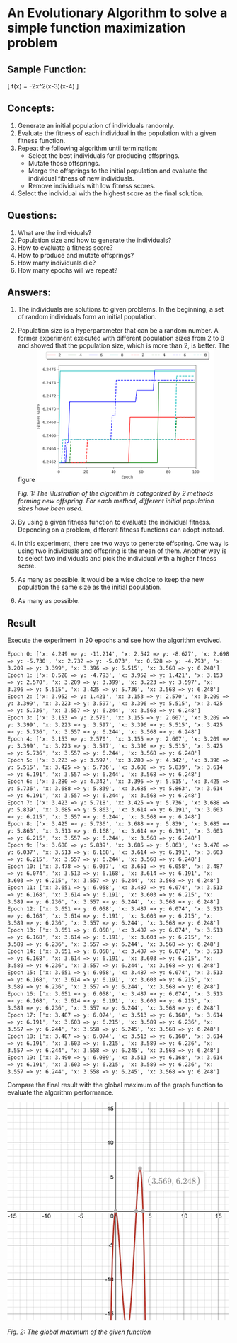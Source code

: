 # An Evolutionary Algorithm to solve a simple function maximization problem

## Sample Function:
\[ f(x) = -2x^2(x-3)(x-4) \]

## Concepts:
1. Generate an initial population of individuals randomly.
2. Evaluate the fitness of each individual in the population with a given fitness function.
3. Repeat the following algorithm until termination:
    * Select the best individuals for producing offsprings.
    * Mutate those offsprings.
    * Merge the offsprings to the initial population and evaluate the individual fitness of new individuals.
    * Remove individuals with low fitness scores.
4. Select the individual with the highest score as the final solution.

## Questions:
1. What are the individuals?
2. Population size and how to generate the individuals?
3. How to evaluate a fitness score?
4. How to produce and mutate offsprings?
5. How many individuals die?
6. How many epochs will we repeat?

## Answers:
1. The individuals are solutions to given problems. In the beginning, a set of random individuals form an initial population.
2. Population size is a hyperparameter that can be a random number. A former experiment executed with different population sizes from 2 to 8 and showed that the population size, which is more than 2, is better.
   The figure 
   ![An Evolutionary Algorithm](plot.png) 
   
   *Fig. 1: The illustration of the algorithm is categorized by 2 methods forming new offspring. For each method, different initial population sizes have been used.*
3. By using a given fitness function to evaluate the individual fitness. Depending on a problem, different fitness functions can adopt instead.
4. In this experiment, there are two ways to generate offspring. One way is using two individuals and offspring is the mean of them. Another way is to select two individuals and pick the individual with a higher fitness score.
5. As many as possible. It would be a wise choice to keep the new population the same size as the initial population.
6. As many as possible.

## Result
Execute the experiment in 20 epochs and see how the algorithm evolved.
```
Epoch 0: ['x: 4.249 => y: -11.214', 'x: 2.542 => y: -8.627', 'x: 2.698 => y: -5.730', 'x: 2.732 => y: -5.073', 'x: 0.528 => y: -4.793', 'x: 3.209 => y: 3.399', 'x: 3.396 => y: 5.515', 'x: 3.568 => y: 6.248']
Epoch 1: ['x: 0.528 => y: -4.793', 'x: 3.952 => y: 1.421', 'x: 3.153 => y: 2.570', 'x: 3.209 => y: 3.399', 'x: 3.223 => y: 3.597', 'x: 3.396 => y: 5.515', 'x: 3.425 => y: 5.736', 'x: 3.568 => y: 6.248']
Epoch 2: ['x: 3.952 => y: 1.421', 'x: 3.153 => y: 2.570', 'x: 3.209 => y: 3.399', 'x: 3.223 => y: 3.597', 'x: 3.396 => y: 5.515', 'x: 3.425 => y: 5.736', 'x: 3.557 => y: 6.244', 'x: 3.568 => y: 6.248']
Epoch 3: ['x: 3.153 => y: 2.570', 'x: 3.155 => y: 2.607', 'x: 3.209 => y: 3.399', 'x: 3.223 => y: 3.597', 'x: 3.396 => y: 5.515', 'x: 3.425 => y: 5.736', 'x: 3.557 => y: 6.244', 'x: 3.568 => y: 6.248']
Epoch 4: ['x: 3.153 => y: 2.570', 'x: 3.155 => y: 2.607', 'x: 3.209 => y: 3.399', 'x: 3.223 => y: 3.597', 'x: 3.396 => y: 5.515', 'x: 3.425 => y: 5.736', 'x: 3.557 => y: 6.244', 'x: 3.568 => y: 6.248']
Epoch 5: ['x: 3.223 => y: 3.597', 'x: 3.280 => y: 4.342', 'x: 3.396 => y: 5.515', 'x: 3.425 => y: 5.736', 'x: 3.688 => y: 5.839', 'x: 3.614 => y: 6.191', 'x: 3.557 => y: 6.244', 'x: 3.568 => y: 6.248']
Epoch 6: ['x: 3.280 => y: 4.342', 'x: 3.396 => y: 5.515', 'x: 3.425 => y: 5.736', 'x: 3.688 => y: 5.839', 'x: 3.685 => y: 5.863', 'x: 3.614 => y: 6.191', 'x: 3.557 => y: 6.244', 'x: 3.568 => y: 6.248']
Epoch 7: ['x: 3.423 => y: 5.718', 'x: 3.425 => y: 5.736', 'x: 3.688 => y: 5.839', 'x: 3.685 => y: 5.863', 'x: 3.614 => y: 6.191', 'x: 3.603 => y: 6.215', 'x: 3.557 => y: 6.244', 'x: 3.568 => y: 6.248']
Epoch 8: ['x: 3.425 => y: 5.736', 'x: 3.688 => y: 5.839', 'x: 3.685 => y: 5.863', 'x: 3.513 => y: 6.168', 'x: 3.614 => y: 6.191', 'x: 3.603 => y: 6.215', 'x: 3.557 => y: 6.244', 'x: 3.568 => y: 6.248']
Epoch 9: ['x: 3.688 => y: 5.839', 'x: 3.685 => y: 5.863', 'x: 3.478 => y: 6.037', 'x: 3.513 => y: 6.168', 'x: 3.614 => y: 6.191', 'x: 3.603 => y: 6.215', 'x: 3.557 => y: 6.244', 'x: 3.568 => y: 6.248']
Epoch 10: ['x: 3.478 => y: 6.037', 'x: 3.651 => y: 6.058', 'x: 3.487 => y: 6.074', 'x: 3.513 => y: 6.168', 'x: 3.614 => y: 6.191', 'x: 3.603 => y: 6.215', 'x: 3.557 => y: 6.244', 'x: 3.568 => y: 6.248']
Epoch 11: ['x: 3.651 => y: 6.058', 'x: 3.487 => y: 6.074', 'x: 3.513 => y: 6.168', 'x: 3.614 => y: 6.191', 'x: 3.603 => y: 6.215', 'x: 3.589 => y: 6.236', 'x: 3.557 => y: 6.244', 'x: 3.568 => y: 6.248']
Epoch 12: ['x: 3.651 => y: 6.058', 'x: 3.487 => y: 6.074', 'x: 3.513 => y: 6.168', 'x: 3.614 => y: 6.191', 'x: 3.603 => y: 6.215', 'x: 3.589 => y: 6.236', 'x: 3.557 => y: 6.244', 'x: 3.568 => y: 6.248']
Epoch 13: ['x: 3.651 => y: 6.058', 'x: 3.487 => y: 6.074', 'x: 3.513 => y: 6.168', 'x: 3.614 => y: 6.191', 'x: 3.603 => y: 6.215', 'x: 3.589 => y: 6.236', 'x: 3.557 => y: 6.244', 'x: 3.568 => y: 6.248']
Epoch 14: ['x: 3.651 => y: 6.058', 'x: 3.487 => y: 6.074', 'x: 3.513 => y: 6.168', 'x: 3.614 => y: 6.191', 'x: 3.603 => y: 6.215', 'x: 3.589 => y: 6.236', 'x: 3.557 => y: 6.244', 'x: 3.568 => y: 6.248']
Epoch 15: ['x: 3.651 => y: 6.058', 'x: 3.487 => y: 6.074', 'x: 3.513 => y: 6.168', 'x: 3.614 => y: 6.191', 'x: 3.603 => y: 6.215', 'x: 3.589 => y: 6.236', 'x: 3.557 => y: 6.244', 'x: 3.568 => y: 6.248']
Epoch 16: ['x: 3.651 => y: 6.058', 'x: 3.487 => y: 6.074', 'x: 3.513 => y: 6.168', 'x: 3.614 => y: 6.191', 'x: 3.603 => y: 6.215', 'x: 3.589 => y: 6.236', 'x: 3.557 => y: 6.244', 'x: 3.568 => y: 6.248']
Epoch 17: ['x: 3.487 => y: 6.074', 'x: 3.513 => y: 6.168', 'x: 3.614 => y: 6.191', 'x: 3.603 => y: 6.215', 'x: 3.589 => y: 6.236', 'x: 3.557 => y: 6.244', 'x: 3.558 => y: 6.245', 'x: 3.568 => y: 6.248']
Epoch 18: ['x: 3.487 => y: 6.074', 'x: 3.513 => y: 6.168', 'x: 3.614 => y: 6.191', 'x: 3.603 => y: 6.215', 'x: 3.589 => y: 6.236', 'x: 3.557 => y: 6.244', 'x: 3.558 => y: 6.245', 'x: 3.568 => y: 6.248']
Epoch 19: ['x: 3.490 => y: 6.089', 'x: 3.513 => y: 6.168', 'x: 3.614 => y: 6.191', 'x: 3.603 => y: 6.215', 'x: 3.589 => y: 6.236', 'x: 3.557 => y: 6.244', 'x: 3.558 => y: 6.245', 'x: 3.568 => y: 6.248']
```
Compare the final result with the global maximum of the graph function to evaluate the algorithm performance.

![An Evolutionary Algorithm](desmos.png) 

*Fig. 2: The global maximum of the given function*

